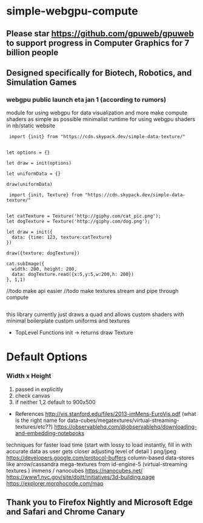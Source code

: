 # simple-webgpu-compute
## Please star https://github.com/gpuweb/gpuweb to support progress in Computer Graphics for 7 billion people
## Designed specifically for Biotech, Robotics, and Simulation Games
### webgpu public launch eta jan 1 (according to rumors)

module for using webgpu for data visualization and more
make compute shaders as simple as possible
minimalist runtime for using webgpu shaders in nb/static website


```
 import {init} from "https://cdn.skypack.dev/simple-data-texture/"


let options = {}

let draw = init(options)

let uniformData = {}

draw(uniformData)

```



```
 import {init, Texture} from "https://cdn.skypack.dev/simple-data-texture/"


let catTexture = Texture('http://giphy.com/cat_pic.png');
let dogTexture = Texture('http://giphy.com/dog.png');

let draw = init({
  data: {time: 123, texture:catTexture}
})

draw({texture: dogTexture})

cat.subImage({
  width: 200, height: 200,
  data: dogTexture.read({x:5,y:5,w:200,h: 200})
}, 1,1)
```
//todo make api easier
//todo make textures stream and pipe through compute

```

```



this library currently just draws a quad and allows
  custom shaders with minimal boilerplate
  custom uniforms and textures 

* TopLevel Functions
init -> returns draw
Texture 

# Default Options
### Width x Height
1. passed in explicitly
2. check canvas 
3. if neither 1,2 default to 900x500

* References
http://vis.stanford.edu/files/2013-imMens-EuroVis.pdf
(what is the right name for data-cubes/megatextures/virtual-streaming-textures/etc??)
https://observablehq.com/@observablehq/downloading-and-embedding-notebooks


techniques for faster load time
(start with lossy to load instantly, fill in with accurate data as user gets closer adjusting level of detail )
png/jpeg
https://developers.google.com/protocol-buffers
column-based data-stores like arrow/cassandra
mega-textures from id-engine-5 (virtual-streaming textures )
immens / nanocubes
https://nanocubes.net/
https://www1.nyc.gov/site/doitt/initiatives/3d-building.page
https://explorer.morphocode.com/map


## Thank you to Firefox Nightly and Microsoft Edge and Safari and Chrome Canary 

